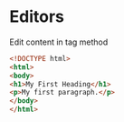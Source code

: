 # Editors

Edit content in tag method

```html
<!DOCTYPE html>
<html>
<body>
<h1>My First Heading</h1>
<p>My first paragraph.</p>
</body>
</html>
```
